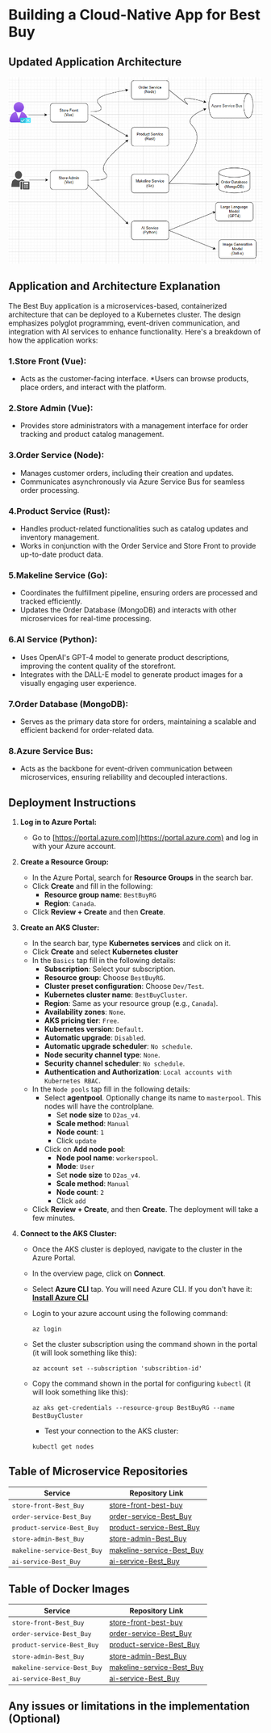 # Building a Cloud-Native App for Best Buy
## Updated Application Architecture

![Best Buy architecture diagram](assets/Best_Buy.png)

## Application and Architecture Explanation

The Best Buy application is a microservices-based, containerized architecture that can be deployed to a Kubernetes cluster. The design emphasizes polyglot programming, event-driven communication, and integration with AI services to enhance functionality. Here's a breakdown of how the application works: 

### 1.Store Front (Vue):
* Acts as the customer-facing interface.
*Users can browse products, place orders, and interact with the platform.

### 2.Store Admin (Vue):
* Provides store administrators with a management interface for order tracking and product catalog management.

### 3.Order Service (Node):
* Manages customer orders, including their creation and updates.
* Communicates asynchronously via Azure Service Bus for seamless order processing.

### 4.Product Service (Rust):
* Handles product-related functionalities such as catalog updates and inventory management.
* Works in conjunction with the Order Service and Store Front to provide up-to-date product data.

### 5.Makeline Service (Go):
* Coordinates the fulfillment pipeline, ensuring orders are processed and tracked efficiently.
* Updates the Order Database (MongoDB) and interacts with other microservices for real-time processing.

### 6.AI Service (Python):
* Uses OpenAI's GPT-4 model to generate product descriptions, improving the content quality of the storefront.
* Integrates with the DALL-E model to generate product images for a visually engaging user experience.

### 7.Order Database (MongoDB):
* Serves as the primary data store for orders, maintaining a scalable and efficient backend for order-related data.

### 8.Azure Service Bus:
* Acts as the backbone for event-driven communication between microservices, ensuring reliability and decoupled interactions.

## Deployment Instructions

1. **Log in to Azure Portal:**
   - Go to [https://portal.azure.com](https://portal.azure.com) and log in with your Azure account.

2. **Create a Resource Group:**
   - In the Azure Portal, search for **Resource Groups** in the search bar.
   - Click **Create** and fill in the following:
     - **Resource group name**: `BestBuyRG`
     - **Region**: `Canada`.
   - Click **Review + Create** and then **Create**.

3. **Create an AKS Cluster:**
   - In the search bar, type **Kubernetes services** and click on it.
   - Click **Create** and select **Kubernetes cluster**
   - In the `Basics` tap fill in the following details:
     - **Subscription**: Select your subscription.
     - **Resource group**: Choose `BestBuyRG`.
     - **Cluster preset configuration**: Choose `Dev/Test`.
     - **Kubernetes cluster name**: `BestBuyCluster`.
     - **Region**: Same as your resource group (e.g., `Canada`).
     - **Availability zones**: `None`.
     - **AKS pricing tier**: `Free`.
     - **Kubernetes version**: `Default`.
     - **Automatic upgrade**: `Disabled`.
     - **Automatic upgrade scheduler**: `No schedule`.
     - **Node security channel type**: `None`.
     - **Security channel scheduler**: `No schedule`.
     - **Authentication and Authorization**: `Local accounts with Kubernetes RBAC`.
   - In the `Node pools` tap fill in the following details:
     - Select **agentpool**. Optionally change its name to `masterpool`. This nodes will have the controlplane.
        - Set **node size** to `D2as_v4`.
        - **Scale method**: `Manual`
        - **Node count**: `1`
        - Click `update`
     - Click on **Add node pool**:
        - **Node pool name**: `workerspool`.
        - **Mode**: `User` 
        - Set **node size** to `D2as_v4`.
        - **Scale method**: `Manual`
        - **Node count**: `2`
        - Click `add`
   - Click **Review + Create**, and then **Create**. The deployment will take a few minutes.

4. **Connect to the AKS Cluster:**
   - Once the AKS cluster is deployed, navigate to the cluster in the Azure Portal.
   - In the overview page, click on **Connect**. 
   - Select **Azure CLI** tap. You will need Azure CLI. If you don't have it: [**Install Azure CLI**](https://learn.microsoft.com/en-us/cli/azure/install-azure-cli?view=azure-cli-latest)
   - Login to your azure account using the following command:
      ```
      az login
      ```
   - Set the cluster subscription using the command shown in the portal (it will look something like this):
      ```
      az account set --subscription 'subscribtion-id'
      ```

   - Copy the command shown in the portal for configuring `kubectl` (it will look something like this):
     ```
     az aks get-credentials --resource-group BestBuyRG --name BestBuyCluster
     ```

     - Test your connection to the AKS cluster:
     ```
     kubectl get nodes
     ```

## Table of Microservice Repositories

| Service               | Repository Link     |
|-----------------------|---------------------|
| `store-front-Best_Buy`           | [store-front-best-buy](https://github.com/Lokmanavsar/store-front-Best_Buy.git)   |
| `order-service-Best_Buy`         | [order-service-Best_Buy](https://github.com/Lokmanavsar/order-service-Best_Buy.git)   |
| `product-service-Best_Buy`       | [product-service-Best_Buy](https://github.com/Lokmanavsar/product-service-Best_Buy.git)   |
| `store-admin-Best_Buy`           | [store-admin-Best_Buy](https://github.com/Lokmanavsar/store-admin-Best_Buy.git)   |
| `makeline-service-Best_Buy`      | [makeline-service-Best_Buy](https://github.com/Lokmanavsar/makeline-service-Best_Buy.git)   |
| `ai-service-Best_Buy`            | [ai-service-Best_Buy](https://github.com/Lokmanavsar/ai-service-Best_Buy.git)   |

## Table of Docker Images

| Service               | Repository Link     |
|-----------------------|---------------------|
| `store-front-Best_Buy`           | [store-front-best-buy](https://hub.docker.com/repository/docker/lokmanavsar229/store-front-best_buy/general)   |
| `order-service-Best_Buy`         | [order-service-Best_Buy](https://hub.docker.com/repository/docker/lokmanavsar229/order-service-best_buy/general)   |
| `product-service-Best_Buy`       | [product-service-Best_Buy](https://hub.docker.com/repository/docker/lokmanavsar229/product-service-best_buy/general)   |
| `store-admin-Best_Buy`           | [store-admin-Best_Buy](https://hub.docker.com/repository/docker/lokmanavsar229/strore-admin-best_buy/general)   |
| `makeline-service-Best_Buy`      | [makeline-service-Best_Buy](https://hub.docker.com/repository/docker/lokmanavsar229/makeline-best_buy/general)   |
| `ai-service-Best_Buy`            | [ai-service-Best_Buy](https://hub.docker.com/repository/docker/lokmanavsar229/ai-service-best_buy/general)   |

## Any issues or limitations in the implementation (Optional)





